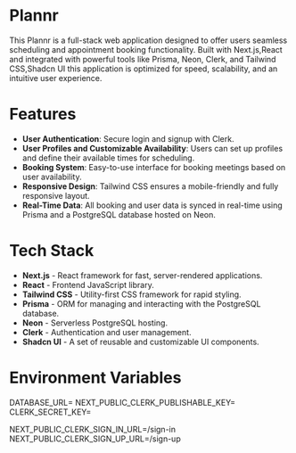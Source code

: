  # Plannr
 
This Plannr is a full-stack web application designed to offer users seamless scheduling and appointment booking functionality. Built with Next.js,React and integrated with powerful tools like Prisma, Neon, Clerk, and Tailwind CSS,Shadcn UI this application is optimized for speed, scalability, and an intuitive user experience. 

# Features

- **User Authentication**: Secure login and signup with Clerk.
- **User Profiles and Customizable Availability**: Users can set up profiles and define their available times for scheduling.
- **Booking System**: Easy-to-use interface for booking meetings based on user availability.
- **Responsive Design**: Tailwind CSS ensures a mobile-friendly and fully responsive layout.
- **Real-Time Data**: All booking and user data is synced in real-time using Prisma and a PostgreSQL database hosted on Neon.

# Tech Stack

- **Next.js** - React framework for fast, server-rendered applications.
- **React** - Frontend JavaScript library.
- **Tailwind CSS** - Utility-first CSS framework for rapid styling.
- **Prisma** - ORM for managing and interacting with the PostgreSQL database.
- **Neon** - Serverless PostgreSQL hosting.
- **Clerk** - Authentication and user management.
- **Shadcn UI** - A set of reusable and customizable UI components.

# Environment Variables

DATABASE_URL=
NEXT_PUBLIC_CLERK_PUBLISHABLE_KEY=
CLERK_SECRET_KEY=

NEXT_PUBLIC_CLERK_SIGN_IN_URL=/sign-in
NEXT_PUBLIC_CLERK_SIGN_UP_URL=/sign-up 
